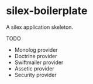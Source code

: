 # silex-boilerplate
A silex application skeleton.

TODO
* Monolog provider
* Doctrine provider
* Swiftmailer provider
* Assetic provider
* Security provider